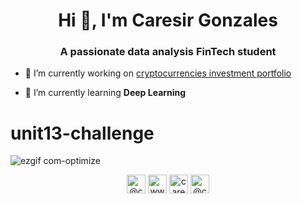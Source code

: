 <h1 align="center">Hi 👋, I'm Caresir Gonzales</h1>
<h3 align="center">A passionate data analysis FinTech student</h3>

- 🔭 I’m currently working on [cryptocurrencies investment portfolio](https://github.com/Caresir/unit13-challenge.git)

- 🌱 I’m currently learning **Deep Learning**

# unit13-challenge




![ezgif com-optimize](https://user-images.githubusercontent.com/65876783/93118000-37794880-f685-11ea-95d4-4a1a34af214c.gif)
<p align="center">
<a href="https://twitter.com/@caresirg" target="blank"><img align="center" src="https://cdn.jsdelivr.net/npm/simple-icons@3.0.1/icons/twitter.svg" alt="@caresirg" height="30" width="30" /></a>
<a href="https://linkedin.com/in/www.linkedin.com/in/caresir-gonzales" target="blank"><img align="center" src="https://cdn.jsdelivr.net/npm/simple-icons@3.0.1/icons/linkedin.svg" alt="www.linkedin.com/in/caresir-gonzales" height="30" width="30" /></a>
<a href="https://stackoverflow.com/users/caresir shress gonzales" target="blank"><img align="center" src="https://cdn.jsdelivr.net/npm/simple-icons@3.0.1/icons/stackoverflow.svg" alt="caresir shress gonzales" height="30" width="30" /></a>
<a href="https://www.hackerrank.com/@caresir" target="blank"><img align="center" src="https://cdn.jsdelivr.net/npm/simple-icons@3.0.1/icons/hackerrank.svg" alt="@caresir" height="30" width="30" /></a>
</p>
